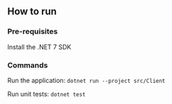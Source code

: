 ## How to run

### Pre-requisites

Install the .NET 7 SDK

### Commands

Run the application: `dotnet run --project src/Client`

Run unit tests: `dotnet test`
